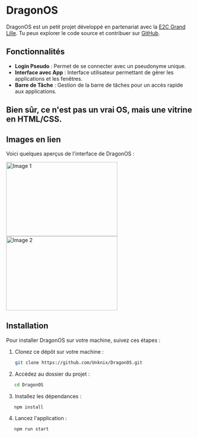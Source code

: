 # DragonOS

DragonOS est un petit projet développé en partenariat avec la [E2C Grand Lille](https://e2c-grandlille.fr/). Tu peux explorer le code source et contribuer sur [GitHub](https://github.com/Unknix/DragonOS).

## Fonctionnalités
- **Login Pseudo** : Permet de se connecter avec un pseudonyme unique.
- **Interface avec App** : Interface utilisateur permettant de gérer les applications et les fenêtres.
- **Barre de Tâche** : Gestion de la barre de tâches pour un accès rapide aux applications.

## Bien sûr, ce n'est pas un vrai OS, mais une vitrine en HTML/CSS.

## Images en lien

Voici quelques aperçus de l'interface de DragonOS :

<img src="https://cdn.discordapp.com/attachments/1257558551518384128/1319084364109185144/image.png?ex=6764ac8b&is=67635b0b&hm=b4c86528c3bf0a2740d6e77f0fbd21d801b4b4d3a4301f030d076d539ef95f68&" alt="Image 1" width="300" height="200">

<img src="https://cdn.discordapp.com/attachments/1257558551518384128/1319084771850190889/image.png?ex=6764aced&is=67635b6d&hm=ef0bf4730e9ee290b8f77e8709d54af83d6ec23676fadc804c50b79ff1a413e0&" alt="Image 2" width="300" height="200">

## Installation

Pour installer DragonOS sur votre machine, suivez ces étapes :

1. Clonez ce dépôt sur votre machine :
   ```bash
   git clone https://github.com/Unknix/DragonOS.git


   ```
2. Accédez au dossier du projet :
```bash
   cd DragonOS
```
3. Installez les dépendances :
```
   npm install
```
4. Lancez l'application :
```
   npm run start
```